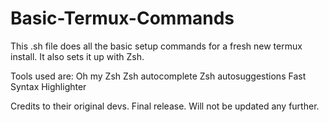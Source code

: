 # Basic-Termux-Commands
This .sh file does all the basic setup commands for a fresh new termux install. It also sets it up with Zsh.

Tools used are:
Oh my Zsh 
Zsh autocomplete
Zsh autosuggestions 
Fast Syntax Highlighter 

Credits to their original devs.
Final release. Will not be updated any further.
